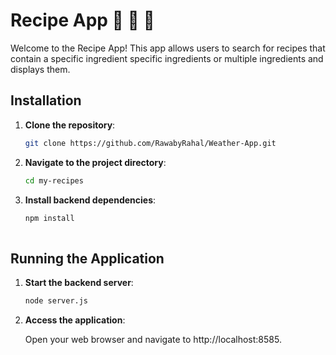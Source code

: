 # Recipe App 🍞 🍰 🌮

Welcome to the Recipe App! This app allows users to search for recipes that contain a specific ingredient specific ingredients or multiple ingredients and displays them.

## Installation

1. **Clone the repository**:
   
   ```bash
   git clone https://github.com/RawabyRahal/Weather-App.git
   
2. **Navigate to the project directory**:
   
    ```bash
    cd my-recipes
    
3. **Install backend dependencies**:
   
    ```bash
   npm install
  
## Running the Application
1. **Start the backend server**:
   
   ```bash
   node server.js
2. **Access the application**:
   
   Open your web browser and navigate to http://localhost:8585.
